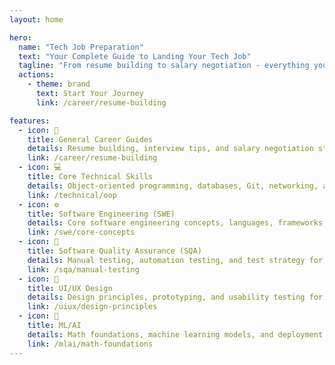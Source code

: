 ```yaml
---
layout: home

hero:
  name: "Tech Job Preparation"
  text: "Your Complete Guide to Landing Your Tech Job"
  tagline: "From resume building to salary negotiation - everything you need to kickstart your tech career"
  actions:
    - theme: brand
      text: Start Your Journey
      link: /career/resume-building

features:
  - icon: 📝
    title: General Career Guides
    details: Resume building, interview tips, and salary negotiation strategies for tech freshers
    link: /career/resume-building
  - icon: 💻
    title: Core Technical Skills
    details: Object-oriented programming, databases, Git, networking, and API fundamentals
    link: /technical/oop
  - icon: ⚙️
    title: Software Engineering (SWE)
    details: Core software engineering concepts, languages, frameworks, and system design
    link: /swe/core-concepts
  - icon: 🧪
    title: Software Quality Assurance (SQA)
    details: Manual testing, automation testing, and test strategy for quality assurance roles
    link: /sqa/manual-testing
  - icon: 🎨
    title: UI/UX Design
    details: Design principles, prototyping, and usability testing for design roles
    link: /uiux/design-principles
  - icon: 🤖
    title: ML/AI
    details: Math foundations, machine learning models, and deployment strategies
    link: /mlai/math-foundations
---
```

